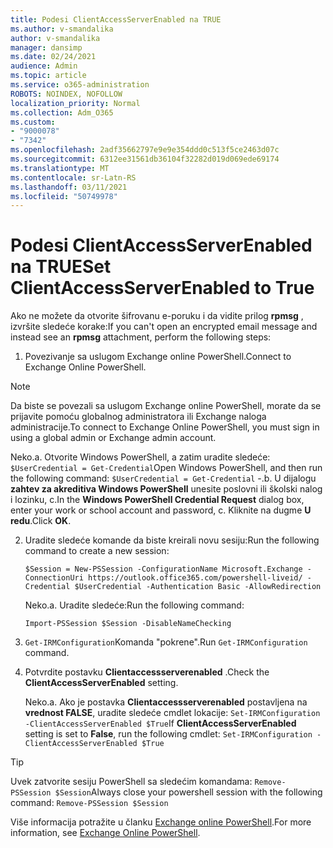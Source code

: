 ```yaml
---
title: Podesi ClientAccessServerEnabled na TRUE
ms.author: v-smandalika
author: v-smandalika
manager: dansimp
ms.date: 02/24/2021
audience: Admin
ms.topic: article
ms.service: o365-administration
ROBOTS: NOINDEX, NOFOLLOW
localization_priority: Normal
ms.collection: Adm_O365
ms.custom:
- "9000078"
- "7342"
ms.openlocfilehash: 2adf35662797e9e9e354ddd0c513f5ce2463d07c
ms.sourcegitcommit: 6312ee31561db36104f32282d019d069ede69174
ms.translationtype: MT
ms.contentlocale: sr-Latn-RS
ms.lasthandoff: 03/11/2021
ms.locfileid: "50749978"
---
```

# <a name="set-clientaccessserverenabled-to-true"></a><span data-ttu-id="22c12-102">Podesi ClientAccessServerEnabled na TRUE</span><span class="sxs-lookup"><span data-stu-id="22c12-102">Set ClientAccessServerEnabled to True</span></span>

<span data-ttu-id="22c12-103">Ako ne možete da otvorite šifrovanu e-poruku i da vidite prilog **rpmsg** , izvršite sledeće korake:</span><span class="sxs-lookup"><span data-stu-id="22c12-103">If you can't open an encrypted email message and instead see an **rpmsg** attachment, perform the following steps:</span></span>

1. <span data-ttu-id="22c12-104">Povezivanje sa uslugom Exchange online PowerShell.</span><span class="sxs-lookup"><span data-stu-id="22c12-104">Connect to Exchange Online PowerShell.</span></span>

> [!NOTE]
> <span data-ttu-id="22c12-105">Da biste se povezali sa uslugom Exchange online PowerShell, morate da se prijavite pomoću globalnog administratora ili Exchange naloga administracije.</span><span class="sxs-lookup"><span data-stu-id="22c12-105">To connect to Exchange Online PowerShell, you must sign in using a global admin or Exchange admin account.</span></span>

   <span data-ttu-id="22c12-106">Neko.</span><span class="sxs-lookup"><span data-stu-id="22c12-106">a.</span></span> <span data-ttu-id="22c12-107">Otvorite Windows PowerShell, a zatim uradite sledeće: `$UserCredential = Get-Credential`</span><span class="sxs-lookup"><span data-stu-id="22c12-107">Open Windows PowerShell, and then run the following command: `$UserCredential = Get-Credential`</span></span>
<span data-ttu-id="22c12-108">-.</span><span class="sxs-lookup"><span data-stu-id="22c12-108">b.</span></span> <span data-ttu-id="22c12-109">U dijalogu **zahtev za akreditiva Windows PowerShell** unesite poslovni ili školski nalog i lozinku, c.</span><span class="sxs-lookup"><span data-stu-id="22c12-109">In the **Windows PowerShell Credential Request** dialog box, enter your work or school account and password, c.</span></span> <span data-ttu-id="22c12-110">Kliknite na dugme **U redu**.</span><span class="sxs-lookup"><span data-stu-id="22c12-110">Click **OK**.</span></span> 

2. <span data-ttu-id="22c12-111">Uradite sledeće komande da biste kreirali novu sesiju:</span><span class="sxs-lookup"><span data-stu-id="22c12-111">Run the following command to create a new session:</span></span>

    `$Session = New-PSSession -ConfigurationName Microsoft.Exchange -ConnectionUri https://outlook.office365.com/powershell-liveid/ -Credential $UserCredential -Authentication Basic -AllowRedirection`

    <span data-ttu-id="22c12-112">Neko.</span><span class="sxs-lookup"><span data-stu-id="22c12-112">a.</span></span> <span data-ttu-id="22c12-113">Uradite sledeće:</span><span class="sxs-lookup"><span data-stu-id="22c12-113">Run the following command:</span></span>
    
    `Import-PSSession $Session -DisableNameChecking`

3. <span data-ttu-id="22c12-114">`Get-IRMConfiguration`Komanda "pokrene".</span><span class="sxs-lookup"><span data-stu-id="22c12-114">Run `Get-IRMConfiguration` command.</span></span>

4. <span data-ttu-id="22c12-115">Potvrdite postavku **Clientaccessserverenabled** .</span><span class="sxs-lookup"><span data-stu-id="22c12-115">Check the **ClientAccessServerEnabled** setting.</span></span> 

    <span data-ttu-id="22c12-116">Neko.</span><span class="sxs-lookup"><span data-stu-id="22c12-116">a.</span></span> <span data-ttu-id="22c12-117">Ako je postavka **Clientaccessserverenabled** postavljena na **vrednost FALSE**, uradite sledeće cmdlet lokacije: `Set-IRMConfiguration -ClientAccessServerEnabled $True`</span><span class="sxs-lookup"><span data-stu-id="22c12-117">If **ClientAccessServerEnabled** setting is set to **False**, run the following cmdlet: `Set-IRMConfiguration -ClientAccessServerEnabled $True`</span></span>

> [!TIP]
> <span data-ttu-id="22c12-118">Uvek zatvorite sesiju PowerShell sa sledećim komandama: `Remove-PSSession $Session`</span><span class="sxs-lookup"><span data-stu-id="22c12-118">Always close your powershell session with the following command: `Remove-PSSession $Session`</span></span>

<span data-ttu-id="22c12-119">Više informacija potražite u članku [Exchange online PowerShell](https://docs.microsoft.com/powershell/exchange/connect-to-exchange-online-powershell).</span><span class="sxs-lookup"><span data-stu-id="22c12-119">For more information, see [Exchange Online PowerShell](https://docs.microsoft.com/powershell/exchange/connect-to-exchange-online-powershell).</span></span>

